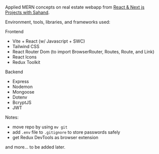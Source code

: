 Applied MERN concepts on real estate webapp from [React & Next js Projects with Sahand](https://www.youtube.com/watch?v=VAaUy_Moivw).

Environment, tools, libraries, and frameworks used:

Frontend
- Vite + React (w/ Javascript + SWC)
- Tailwind CSS
- React Router Dom (to import BrowserRouter, Routes, Route, and Link)
- React Icons
- Redux Toolkit

Backend
- Express
- Nodemon
- Mongoose
- Dotenv
- BcryptJS
- JWT

Notes:
- move repo by using `mv git`
- add `.env` file to `.gitignore` to store passwords safely
- get Redux DevTools as browser extension

and more... to be added later.